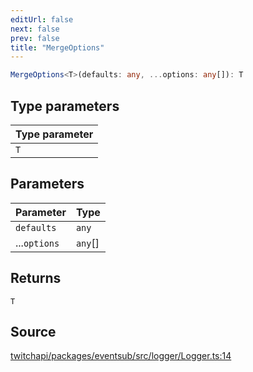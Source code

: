 ```yaml
---
editUrl: false
next: false
prev: false
title: "MergeOptions"
---
```


```ts
MergeOptions<T>(defaults: any, ...options: any[]): T
```

## Type parameters

| Type parameter |
| :------ |
| `T` |

## Parameters

| Parameter | Type |
| :------ | :------ |
| `defaults` | `any` |
| ...`options` | `any`[] |

## Returns

`T`

## Source

[twitchapi/packages/eventsub/src/logger/Logger.ts:14](https://github.com/pablornc/twitchapi//blob/8695acad106a836c1f0fc4c57a113f17adce41f0/packages/eventsub/src/logger/Logger.ts#L14)
